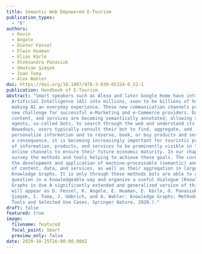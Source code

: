 ```yaml
---
title: Semantic Web Empowered E-Tourism
publication_types:
  - "6"
authors:
  - Kevin
  - Angele
  - Dieter Fensel
  - Elwin Huaman
  - Elias Kärle
  - Oleksandra Panasiuk
  - Umutcan Şimşek
  - Ioan Toma
  - Alex Wahler
doi: https://doi.org/10.1007/978-3-030-05324-6_22-1
publication: Handbook of E-Tourism
abstract: "Smart speakers such as Alexa and later Google Home have introduced
  Artificial Intelligence (AI) into millions, soon to be billions of households,
  making AI an everyday experience. These new communication channels present a
  new challenge for successful e-Marketing and e-Commerce providers. Data,
  content, and services are becoming semantically annotated, allowing software
  agents, so-called bots, to search through the web and understand its content.
  Nowadays, users typically consult their bot to find, aggregate, and
  personalize information and to reserve, book, or buy products and services. As
  a consequence, it is becoming increasingly important for touristic providers
  of information, products, and services to be prominently visible in these new
  online channels to ensure their future economic maturity. In our chapter, we
  survey the methods and tools helping to achieve these goals. The core aim is
  the development and application of machine-processable (semantic) annotations
  of content, data, and services, as well as their aggregation in large
  Knowledge Graphs. It is only through these methods bots are able to answer a
  question in a knowledgeable way and organize a useful dialogue (Knowledge
  Graphs in Use A significantly extended and generalized version of this article
  will appear as D. Fensel, K. Angele, E. Huaman, E. Kärle, O. Panasiuk, U.
  Şimşek, I. Toma, J. Umbrich, and A. Wahler: Knowledge Graphs: Methodology,
  Tools and Selected Use Cases. Springer Nature, 2020.)."
draft: false
featured: true
image:
  filename: featured
  focal_point: Smart
  preview_only: false
date: 2020-10-25T16:08:00.000Z
---
```

